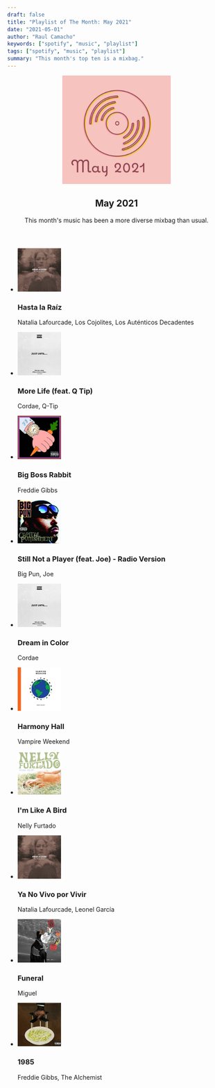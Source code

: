 ```yaml
---
draft: false
title: "Playlist of The Month: May 2021"
date: "2021-05-01"
author: "Raul Camacho"
keywords: ["spotify", "music", "playlist"]
tags: ["spotify", "music", "playlist"]
summary: "This month's top ten is a mixbag."
---
```


<div class="spotify-playlist-container">
	<header class="spotify-playlist-header">
		<img class="spotify-playlist-img" src="images/playlist-cover.png" height=250 width=250 />
		<div class="spotify-playlist-content">
			<h2 class="spotify-playlist-name">May 2021</h2>
			<p class="spotify-playlist-description">This month's music has been a more diverse mixbag than usual. </p>
		</div>
	</header>
  <ul class="spotify-playlist-list">
    <li class="spotify-playlist-track">
      <img class="spotify-playlist-track-img" src="images/692C4fgt86NVLGwKXe4KCs.png" height=100 width=100 />
      <div class="spotify-playlist-track-content">
        <h3 class="spotify-playlist-track-name">Hasta la Raíz</h3>
        <p class="spotify-playlist-track-artist">Natalia Lafourcade, Los Cojolites, Los Auténticos Decadentes</p>
      </div>
    </li>
    <li class="spotify-playlist-track">
      <img class="spotify-playlist-track-img" src="images/4vTfXktjuhBSvPlf17xcxZ.png" height=100 width=100 />
      <div class="spotify-playlist-track-content">
        <h3 class="spotify-playlist-track-name">More Life (feat. Q Tip)</h3>
        <p class="spotify-playlist-track-artist">Cordae, Q-Tip</p>
      </div>
    </li>
    <li class="spotify-playlist-track">
      <img class="spotify-playlist-track-img" src="images/26NyJM0Y3eXi4h07V7zQCC.png" height=100 width=100 />
      <div class="spotify-playlist-track-content">
        <h3 class="spotify-playlist-track-name">Big Boss Rabbit</h3>
        <p class="spotify-playlist-track-artist">Freddie Gibbs</p>
      </div>
    </li>
    <li class="spotify-playlist-track">
      <img class="spotify-playlist-track-img" src="images/3GKL13lkM5nRc4zC1lIOrR.png" height=100 width=100 />
      <div class="spotify-playlist-track-content">
        <h3 class="spotify-playlist-track-name">Still Not a Player (feat. Joe) - Radio Version</h3>
        <p class="spotify-playlist-track-artist">Big Pun, Joe</p>
      </div>
    </li>
    <li class="spotify-playlist-track">
      <img class="spotify-playlist-track-img" src="images/4f7BNSy2ZVeabUJtjTX3kP.png" height=100 width=100 />
      <div class="spotify-playlist-track-content">
        <h3 class="spotify-playlist-track-name">Dream in Color</h3>
        <p class="spotify-playlist-track-artist">Cordae</p>
      </div>
    </li>
    <li class="spotify-playlist-track">
      <img class="spotify-playlist-track-img" src="images/39exKIvycQDgs4T6uXdyu0.png" height=100 width=100 />
      <div class="spotify-playlist-track-content">
        <h3 class="spotify-playlist-track-name">Harmony Hall</h3>
        <p class="spotify-playlist-track-artist">Vampire Weekend</p>
      </div>
    </li>
    <li class="spotify-playlist-track">
      <img class="spotify-playlist-track-img" src="images/4sUoWHVnJl8z3t4zdqf6xB.png" height=100 width=100 />
      <div class="spotify-playlist-track-content">
        <h3 class="spotify-playlist-track-name">I'm Like A Bird</h3>
        <p class="spotify-playlist-track-artist">Nelly Furtado</p>
      </div>
    </li>
    <li class="spotify-playlist-track">
      <img class="spotify-playlist-track-img" src="images/1LCBtJO4NjHMnora7VBn62.png" height=100 width=100 />
      <div class="spotify-playlist-track-content">
        <h3 class="spotify-playlist-track-name">Ya No Vivo por Vivir</h3>
        <p class="spotify-playlist-track-artist">Natalia Lafourcade, Leonel García</p>
      </div>
    </li>
    <li class="spotify-playlist-track">
      <img class="spotify-playlist-track-img" src="images/1nEmf9nzeRDWQEb6tb6EKZ.png" height=100 width=100 />
      <div class="spotify-playlist-track-content">
        <h3 class="spotify-playlist-track-name">Funeral</h3>
        <p class="spotify-playlist-track-artist">Miguel</p>
      </div>
    </li>
    <li class="spotify-playlist-track">
      <img class="spotify-playlist-track-img" src="images/1p1b9LdLJ0REuFJX9mYtFX.png" height=100 width=100 />
      <div class="spotify-playlist-track-content">
        <h3 class="spotify-playlist-track-name">1985</h3>
        <p class="spotify-playlist-track-artist">Freddie Gibbs, The Alchemist</p>
      </div>
    </li>
  </ul>
</div>

